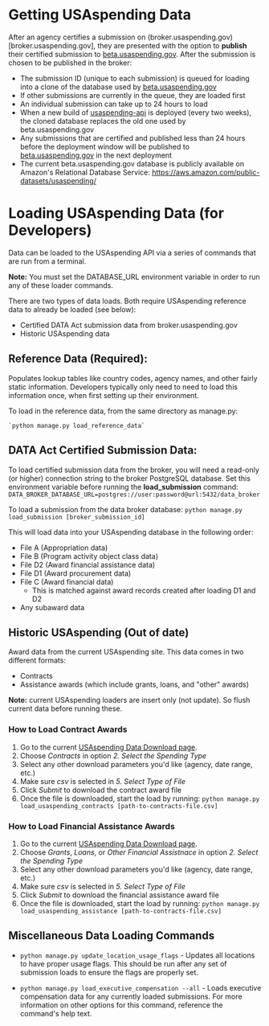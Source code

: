 # Getting USAspending Data 

After an agency certifies a submission on (broker.usaspending.gov)[broker.usaspending.gov], they are presented with the option to **publish** their certified submission to [beta.usaspending.gov](beta.usaspending.gov). After the submission is chosen to be published in the broker:
- The submission ID (unique to each submission) is queued for loading into a clone of the database used by [beta.usaspending.gov](beta.usaspending.gov)
- If other submissions are currently in the queue, they are loaded first
- An individual submission can take up to 24 hours to load
- When a new build of [usaspending-api](https://github.com/fedspendingtransparency/usaspending-api) is deployed (every two weeks), the cloned database replaces the old one used by beta.usaspending.gov
- Any submissions that are certified and published less than 24 hours before the deployment window will be published to [beta.usaspending.gov](beta.usaspending.gov) in the next deployment
- The current beta.usaspending.gov database is publicly available on Amazon's Relational Database Service: https://aws.amazon.com/public-datasets/usaspending/


# Loading USAspending Data (for Developers)

Data can be loaded to the USAspending API via a series of commands that are run from a terminal. 

**Note:** You must set the DATABASE_URL environment variable in order to run any of these loader commands.

There are two types of data loads. Both require USAspending reference data to already be loaded (see below):
- Certified DATA Act submission data from broker.usaspending.gov
- Historic USAspending data

## Reference Data (Required):
Populates lookup tables like country codes, agency names, and other fairly static information. Developers typically only need to need to load this information once, when first setting up their environment.

To load in the reference data, from the same directory as manage.py:

    `python manage.py load_reference_data`


## DATA Act Certified Submission Data:

To load certified submission data from the broker, you will need a read-only (or higher) connection string to the broker PostgreSQL database. Set this environment variable before running the **load_submission** command:
    `DATA_BROKER_DATABASE_URL=postgres://user:password@url:5432/data_broker`

To load a submission from the data broker database:
    `python manage.py load_submission [broker_submission_id]`

This will load data into your USAspending database in the following order:
- File A (Appropriation data)
- File B (Program activity object class data)
- File D2 (Award financial assistance data)
- File D1 (Award procurement data)
- File C (Award financial data)
    - This is matched against award records created after loading D1 and D2
- Any subaward data


## Historic USAspending (Out of date)

Award data from the current USAspending site. This data comes in two different formats:
* Contracts
* Assistance awards (which include grants, loans, and "other" awards)

**Note:** current USAspending loaders are insert only (not update). So flush current data before running these.

### How to Load Contract Awards
1. Go to the current [USAspending Data Download page](https://www.usaspending.gov/DownloadCenter/Pages/DataDownload.aspx).
2. Choose _Contracts_ in option _2. Select the Spending Type_
3. Select any other download parameters you'd like (agency, date range, etc.)
4. Make sure _csv_ is selected in _5. Select Type of File_
5. Click _Submit_ to download the contract award file
6. Once the file is downloaded, start the load by running:
        `python manage.py load_usaspending_contracts [path-to-contracts-file.csv]`

### How to Load Financial Assistance Awards
1. Go to the current [USAspending Data Download page](https://www.usaspending.gov/DownloadCenter/Pages/DataDownload.aspx).
2. Choose _Grants_, _Loans_, or _Other Financial Assistnace_ in option _2. Select the Spending Type_
3. Select any other download parameters you'd like (agency, date range, etc.)
4. Make sure _csv_ is selected in _5. Select Type of File_
5. Click _Submit_ to download the financial assistance award file
6. Once the file is downloaded, start the load by running:
        `python manage.py load_usaspending_assistance [path-to-contracts-file.csv]`


## Miscellaneous Data Loading Commands

* `python manage.py update_location_usage_flags` - Updates all locations to have proper usage flags. This should be run after any set of submission loads to ensure the flags are properly set.

* `python manage.py load_executive_compensation --all` - Loads executive compensation data for any currently loaded submissions. For more information on other options for this command, reference the command's help text.

